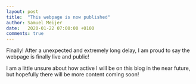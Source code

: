 ```yaml
---
layout: post
title:  "This webpage is now published"
author: Samuel Meijer
date:   2020-01-22 07:00:00 +0100
comments: true
---
```

Finally! After a unexpected and extremely long delay, I am proud to say the webpage is finally live and public!

I am a little unsure about how active I will be on this blog in the near future, but hopefully there will be more content coming soon!